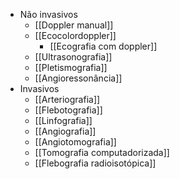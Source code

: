 - Não invasivos
	- [[Doppler manual]]
	- [[Ecocolordoppler]]
		- [[Ecografia com doppler]]
	- [[Ultrasonografia]]
	- [[Pletismografia]]
	- [[Angioressonância]]
- Invasivos 
	- [[Arteriografia]]
	- [[Flebotografia]]
	- [[Linfografia]]
	- [[Angiografia]]
	- [[Angiotomografia]]
	- [[Tomografia computadorizada]]
	- [[Flebografia radioisotópica]]